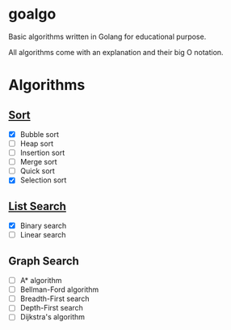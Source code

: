 # goalgo
Basic algorithms written in Golang for educational purpose.

All algorithms come with an explanation and their big O notation.

# Algorithms
## [Sort](./sort/README.md)
- [x] Bubble sort
- [ ] Heap sort
- [ ] Insertion sort
- [ ] Merge sort
- [ ] Quick sort
- [x] Selection sort

## [List Search](./search/README.md)
- [x] Binary search
- [ ] Linear search

## Graph Search
- [ ] A* algorithm
- [ ] Bellman-Ford algorithm
- [ ] Breadth-First search
- [ ] Depth-First search
- [ ] Dijkstra's algorithm

